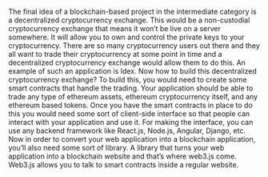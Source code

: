 The final idea of a blockchain-based project in the intermediate category is a decentralized cryptocurrency exchange. This would be a non-custodial cryptocurrency exchange that means it won’t be live on a server somewhere. It will allow you to own and control the private keys to your cryptocurrency. There are so many cryptocurrency users out there and they all want to trade their cryptocurrency at some point in time and a decentralized cryptocurrency exchange would allow them to do this. An example of such an application is Idex. Now how to build this decentralized cryptocurrency exchange? To build this, you would need to create some smart contracts that handle the trading. Your application should be able to trade any type of ethereum assets, ethereum cryptocurrency itself, and any ethereum based tokens. Once you have the smart contracts in place to do this you would need some sort of client-side interface so that people can interact with your application and use it. For making the interface, you can use any backend framework like React.js, Node.js, Angular, Django, etc. Now in order to convert your web application into a blockchain application, you’ll also need some sort of library. A library that turns your web application into a blockchain website and that’s where web3.js come. Web3.js allows you to talk to smart contracts inside a regular website.
